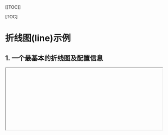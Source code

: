 [[TOC]]

[TOC]



# 折线图(line)示例

## 1. 一个最基本的折线图及配置信息

<iframe
  :src="$withBase('/echarts-example/line/001-line-smooth.html')"
  width="100%" height="200"
  frameborder="1" scrolling="No" leftmargin="0" topmargin="0"
/>

```js
import * as echarts from 'echarts';

var chartDom = document.getElementById('main');
var myChart = echarts.init(chartDom);
var option = {
  // 更多的配置：https://echarts.apache.org/zh/option.html#title
  // 整个图表的总标题
  title: {
    text: '整个图表的标题',
    textStyle: { fontSize: 30 }
  },
  // 图表跟容器间的设置，可以调节图表距离容器的位置
  grid: { left: 50, right: 20 /*调节距离容器边距的位置*/ },
  // 每条数据的名字标题设置，不写则不显示
  legend: { bottom: '0%', left: 'center' },
  // 鼠标移到每个数据上出现悬浮窗口，显示数据信息   鼠标hover
  tooltip: {
    trigger: 'axis', // axis移到X轴坐标线就显示
    backgroundColor: '#000', // 背景色
    // 显示文本样式
    textStyle: {
      color: '#fff', // 文字颜色
      fontSize: 18, // 字体大小
    },
    formatter: function(params) {
      // trigger的值是axis，那么params的值就是数组，如果是trigger的值item，那么params就是单个的
      // 想要使用 tooltip 的 formatter 中的其他数据 需要series里面的data是对象
      let html = `${params[0].name} <br/>`
      params.forEach(e => {
        html += `
              <div>
                ${e.marker} <strong>${e.seriesName}</strong> <br />
                使用个数： ${e.value} <br />
                其他：${e.data && e.data.total || 0} <br />
              </div>
            `
      });
      return html
    }
  },
  // X轴坐标信息设置
  xAxis: {
    type: 'category',
    // X轴显示的坐标信息，可以使用'\n'符号进行换行
    data: [
      '09:00\n07-06', '10:00\n07-06', '11:00\n07-06',
      '12:00\n07-06', '12:00\n07-06', '12:00\n07-06',
      '12:00\n07-06'
    ],
    axisLabel: {
      color: 'red', // 坐标颜色 #d0d7df
      // rotate: 30, // 左边旋转角度
      // 文本内容显示设置
      formatter: function (value) {
        return value + ' 个'; // 显示带上单位
      }
    },
    axisLine: { // X轴坐标线样式设置
      lineStyle: {
        color: 'blue', // 线颜色 #2f3a4a
        type: 'dashed' // dashed虚线  solid实线
      }
    }
  },
  // Y轴坐标信息设置
  yAxis: {
    type: 'value',
    // y坐标样式设置
    axisLabel: {
      color: 'red', // 坐标颜色 #d0d7df
      rotate: 30, // 左边旋转角度
      // 文本内容显示设置
      formatter: function (value) {
        return value + ' 个'; // 显示带上单位
      }
    },
    splitLine: { // y轴网格线样式设置
      lineStyle: {
        color: 'red', // 网格线颜色 #2f3a4a
        type: 'dashed' // dashed虚线  solid实线
      }
    }
  },
  // 显示的数据系列，每种数据都要标记是哪种类型，每条数据的显示设置在这里添加
  series: [
    {
      name: '数据1', // 这条数据的名字
      data: [
        {value: 680, total: 3000, itemStyle: { color: '#000'}} // itemStyle：单独设置这个点的样式颜色
        , 632, 501, 434, 500, 700, 1320
      ],
      type: 'line',
      smooth: true
    },
    {
      name: '数据2', // 这条数据的名字
      data: [300, 350, 500, 900, 1000, 1024, 1160],
      type: 'line',
      smooth: true
    },
  ]
};
option && myChart.setOption(option);
function aa() { myChart.resize();}
// 监听页面宽度变化，然图表自动调整
window.addEventListener('resize', aa);
// 删除监听事件
window.removeEventListener('resize', aa)
```

[echarts网站在线示例](https://echarts.apache.org/examples/zh/editor.html?c=line-smooth&code=PYBwLglsB2AEC8sDeAoWsD0HaBezQWJqAhboLKJgdv6BY_wBZhggDOAXFgKYDGFAhgE5i0B07Idmya9gnAOYYAXhQyhIMXlQC2AGwDEkMKqZpM2QC6mgKjlAf2qALCIKBuA0DgFoAyMvVp31ke9GCYAPMM4Dkx8wR2PgA0rrDuXgDKYACeTsiwAGYwYJEQUkzOAMwADLAAvnr5oehYsOaA-7GAndqAFmqAL6kEgH3RJIAw_4D3yoCncoDAMYBBQeaAu7GA3Z61BICy8iR64pwQACbOSLA6id6wAKw5wbDT4lTOAEx5GABUvUO1gJ3x_WMkR9jFemWA89aAhuaADqaAdsYEgLAqgOrads0tQCwcoBMxUAmEqAwB8ZoAuTz0OnETGgcwSACNgNRgMpfDkAKQhRZMZa-FgI9ycHwFEr6WCAAnzrIBvz0ADEqPIwfQBQcoAvxUADc6AGoNAHa2gHSvQDHyi1oR9AIfygHsDdA06wUYAANyYnAcwGAqkgIHmYTA23hnF87A8EFoeLKhuNjIAGoAXeMACurWQD9foBGHWhYWRQgA1lNgABXREAYTVYl86hyYdN2EAMwGAezNAE5BYTK0MA4aaAGnNAOwWgHh9bWeVKxeKoaXSlhB_WwHzqRKViOwJM_QA5GfHC-hktBUulMrAAIwADk2ZR-gGV5QDkmoB4HTC90LyU4ynY1CVzkSfpYCmgAApBJx2MpaABKFxNqk6iDiPUEQA8CoB6M3NtBagGKEwASchut7Rz06L69ACN-LUAQZqAHPML0eJ5KueEDuMod6Plwz5voAqspGAQYSlNggDPBoAgZGAP7ygAUruEqrqhAICwAQSRiDOc6cLAgC0cgQgBuioAa3IfLAgAA6ahtBKhATC0IAM4mAEbpBAzLO7AXoAn9qAIYxiH4mAsAqKoCCwAABgAJEgT7bgA2jkAC6vDQFuTD5LAAA8yKcBgAB8cniSpfBTgAokIFCrkwCCmfuB5SWAaiwAA1IgFluW5BkzBA8qmeJ_noEpIgzpwHpKvpBm0DqMDiKZkW8Kx0wcQAcrp-QGRgiWcMlLlGeRZlheFWEsmQsBpfK7CqD6emGcZmCheFbl0WQaX8WA7CwAAZANsAiL17C8GAaINbAAA-M2wDk8WteVHWFvlQUhRVhZ-U2-Q7gA3OJnBMGAPqcHA0njkUlJlDa9qSs0egeAAgkaDCuW4MQgB2PgsLOTDiGIMQhAm2A2tCBD3RK7QdFhPgADrQD4gBk3oA78qANvxgAyEYARsaY2EY3OKp4k-DkACc9BhojOQAOwALQ5AAbHiPidjkFM5FTdOM8znaduznP00zlKFizez89ANOCzzYuUxLXNC2WnYyxzctS8L0qi-Lkvc2EGnq9eAAy7DIkwqhagexaqMGZbHTM1b2g2sDqDMOQzNTMyJOJZRFX17jZBsVKAGe65yANOmgA28YAS5GAGV6XvYKmgChilU0KPQeU6kaSC5LiusCrvVjVMHuBZucdp3nbAedNd5ZawEYPj7VS0KAGR6rIwaM4mFIWE7SobEDQB2Cy3XajqZinTaqL3TDRHE_cVZb1s-Mi-fVg6jvqHsiRZOwAAs7AVbE32-PxtAUEwdtUkfJ8zIAWmEOugtBqrMgB52g67dXegXdlAAmkPD0TOgMSvWNObaU-8foVyYCDQsZQYj2hHn_bub0jYmzNh9IsJZfC23ttYVeLs3YeyOlNP2sBch9mwMHcO0dY41hTInZO8DJwkVnBnJIWcoBwFzg1JqhcKolzOnAcBVdyS13romKEzdW6v07urWgIBx5gANhPeYVIYjWkAIr-gAeCwdHA8S48-5T3zLPdBNtT7Vg0SvWMTt16bx3nvL6P0L4mPPuwY-p8b53wfjMZ-kjpQdwpA8bAEMPiAG-fQA6EotEeIAWc8PiAF-E1C1hAAN0ReQAVyoRMAN4-gBo9XCW8T4dDAAU6oATfjOKAG_bQABUp6Ayuxd6RNCxF0LDpZQP0PidmrPk7J3wfjiQJrAapbkkDgOcAzbsAdJp9RQbkMMmxQJMGUPo_usA56lnLGGHIPh8j6TKFMmZeYmBkBgoAG6dmj5KMIATocCCZgbBVTYDMsh7E2OsTsmwt5ZC3nciZsBqZvM7DcnI4k9biVAb4XRED1Z32UKqMAFBnA6iauOdWtTpT1Mae8PYLS2m_E6QJQm4zNhZHWK8gOpNPnLM2KzPYLyuydgZppEF4Q7GAonpApstAwVokheETgMKpF6A0igfI-0gA)

## 2. 折线下半部分有渐变色

效果如下图：

![](./img/002-line1.png)

代码：

```js
import * as echarts from 'echarts';

var chartDom = document.getElementById('main');
var myChart = echarts.init(chartDom);

const option = {
  grid: {
    left: 10,
    right: 10,
    top: 30,
    bottom: 30,
    containLabel: true
  },
  xAxis: {
    type: 'category',
    boundaryGap: false,
    data: ['06-16', '06-17', '06-18', '06-19', '06-20', '06-21', '06-22'],
    axisLine: { lineStyle: { color: '#999' } },
    axisTick: { show: false }
  },
  yAxis: {
    type: 'value',
    axisLine: { show: false },
    axisTick: { show: false },
    splitLine: { lineStyle: { color: '#eee' } }
  },
  // 鼠标移到每个数据上出现悬浮窗口，显示数据信息   鼠标hover
  tooltip: {
    trigger: 'axis'
  },
  series: [{
    name: '数据',
    type: 'line',
    smooth: true, // 平滑曲线
    data: [40, 80, 60, 100, 90, 110, 125],
    // 设置数据点显示圆点
    symbol: 'circle',
    symbolSize: 8,
    // 每个数据点的样式，需要设置symbol: 'circle',才会生效
    itemStyle: {
      color: '#fff',          // 数据点颜色
      borderColor: '#1890ff', // 数据点边框颜色
      borderWidth: 2          // 数据点边框宽度
    },
    // 点和点之间的连线样式
    lineStyle: {
      color: '#1890ff',       // 连线颜色
      width: 2                // 连线宽度
    },
    areaStyle: {
      // 渐变填充
      color: new echarts.graphic.LinearGradient(0, 0, 0, 1, [
        { offset: 0, color: 'rgba(24,144,255,0.5)' },
        { offset: 1, color: 'rgba(24,144,255,0)' }
      ])
    }
  }]
};
```

[在线例子效果 后期可能会失效](https://echarts.apache.org/examples/zh/editor.html?c=area-basic&code=PYBwLglsB2AEC8sDeAoWsDmAnCATAXMmurADYCmAZmIQIwAMANMejhgBY2wPMmxihCAZiYtYAI2BgBAW2Gi-AYxhgAhhGgAZVePKlCYLAFdyxAL69YADwCCViAGdCqPmACeIcoQDki1WHIMYCw3b0t0SSNoXFUQgHFVEEJKVVIHcnDYGLVCAG1vegA2AFpaQrDYApLaAHYKqtKADnqi0oBOFpKAJnpO4q7aPq6u7wBdTNV7B00NL2QyWYBldwpnWGVSYJ8AYja971gzQ4mpgBUIRQBrNYd2YAB3ZNT0w_NLNztHZzF3Tx8AN1SJjCYkmjhm0DmSFgtweTzS5GOoLOF2u81hj1gKQRSL4DhApAgYAhUIWkOWblW8w2W0q23IDIORzMb2IAHo2bBAAT5gHALQDfnoAGJUA89aAKjlAA6mgDtjQBQcoAvxUADc6AGoNAHa2gHSvQDHyoAYf8AfGaALk9JYBD-UA9gYkXl3f7kLDEATAUiQJJEVxsDAWnxghzeVnodI4chOWC5FwkaCqGRzbySkGuDxhwmQyMkBwyYBSdgGYwZWAc2CAZz1AIt2gCezQD9fmJsqo8gAWJiwRpVwpVhhVtr1njcLoAVnGYizgD7owB2_pLAJ0OusAYOoDsQONwyST6SqKCBYRQUeNeyfTxYQABec0amSzosHgBC3QDsFoB4fQ1gAB0wCBkX2J1ObT45wul4xALJGgCx5QD4roAJUzERPIMgpKlAyUG1aW8bZKEgio-BgrNB0AHIzACcgsQImCXALQAYVArAdloRomygxhM05QdAE74wAxCyQlCJDQi0AHU8DAVNYC6GDYJIiUBwowBe7UAMr0xAsLtOQHQAYlQHQBpOUAF9SD0APfjC1PMRY3IQCoWomkcLpPCCMoaD2NgOSqLY-5GOY1i2PM9AszkviBImLByFUFTvjYrNAAQ7QAN5UAaw1AFFFNTsMISF7lgchFHYWIwAcAA6bBEnYC5IpJWI4iwVRcAgchoDAAAKKtcqI2giNyaj0GhYBIPSLgq3UnwsAwcRVCyrpy0YWhy2a9s20YehIrbABKJlMj4UryvILgCvWfzKlq-rGua1r2rbTr6H6142NGXqBPMUYUDMABuIA)

<iframe
  :src="$withBase('/echarts-example/line/002-line-shadow.html')"
  width="100%" height="200"
  frameborder="1" scrolling="No" leftmargin="0" topmargin="0"
/>



## 3. 折线首尾相连跟折线部分区域有颜色

效果图片：

![](./img/002-line2.png)

代码：

```js
const dom = document.getElementById('chart');
const myChart = echarts.init(dom);

const xData = ['A','B','C','D','E','F','G','H','I','J','K','L'];
const actual  = [380,295,220,350,385,405,520,530,660,800,830,550];
const bars    = [360,380,400,430,460,480,500,510,530,600,650,680];

const n = actual.length;
const start = actual[0];
const end = actual[n-1];

const option = {
  backgroundColor: '#1c2c48',
  grid: { left: '6%', right: '6%', bottom: '14%', containLabel: true },
  tooltip: {
    trigger: 'axis',
    axisPointer: { type: 'line' },
    formatter: function (params) {
      // 🚫 过滤掉首尾直线
      const showList = params.filter(p => p.seriesName !== '首尾直线');

      let html = `${showList[0].name} <br/>`
      showList.forEach(e => {
        html += `
              <div>
                ${e.marker} <strong>${e.seriesName}</strong> <br />
                使用个数： ${e.value} <br />
                其他：${e.data && e.data.total || 0} <br />
              </div>
            `
      });
      return html
    }
  },
  xAxis: {
    type: 'category',
    data: xData,
    axisLabel: { color: '#d0d7df', rotate: 35 },
    axisLine: { lineStyle: { color: '#3f536c' } }
  },
  yAxis: {
    type: 'value',
    axisLabel: { color: '#d0d7df' },
    splitLine: { lineStyle: { color: '#2f3a4a' } }
  },
  series: [
    {
      name: '柱状图',
      type: 'bar',
      data: bars,
      barWidth: 14,
      itemStyle: { color: '#4a90e2' },
      z: 0
    },
    {
      name: '真实折线',
      type: 'line',
      data: actual,
      smooth: false,
      symbol: 'circle',
      symbolSize: 6,
      itemStyle: {
        color: '#ff8a4c',
        borderColor: '#1c2c48',
        borderWidth: 2
      },
      lineStyle: { color: '#ff8a4c', width: 2 },
      z: 3
    },
    {
      name: '首尾直线',
      type: 'line',
      data: [start, null, null, null, null, null, null, null, null, null, null, end],
      connectNulls: true,
      symbol: 'none',
      lineStyle: {
        color: 'rgba(255,255,255,0.4)',
        width: 1,
        type: 'solid'
      },
      tooltip: { show: false }, // 🚫 禁止单独 hover 时显示
      z: 2
    }
  ]
};

myChart.setOption(option);

// --- 绘制阴影区域 ---
function updatePolygon() {
  const coords = actual.map((y, i) =>
                            myChart.convertToPixel({xAxisIndex:0,yAxisIndex:0}, [xData[i], y])
                           );
  const startCoord = myChart.convertToPixel({xAxisIndex:0,yAxisIndex:0}, [xData[0], start]);
  const endCoord   = myChart.convertToPixel({xAxisIndex:0,yAxisIndex:0}, [xData[n-1], end]);
  const polygonPoints = [...coords, endCoord, startCoord];

  myChart.setOption({
    graphic: {
      type: 'polygon',
      shape: { points: polygonPoints },
      style: { fill: 'rgba(255,138,76,0.22)', stroke: 'none' },
      z: 1
    }
  });
}

// 多次渲染需要移出监听事件，否则会报错：should not be called during main process
myChart.off('finished');
// 监听图表渲染完成事件
myChart.on('finished', updatePolygon);
// myChart.on('finished', () => {
//   updatePolygon(); // 这么写可以传参
// });
window.addEventListener('resize', () => {
  myChart.resize();
  updatePolygon();
});
```

<iframe
  :src="$withBase('/echarts-example/line/002-line3.html')"
  width="100%" height="250"
  frameborder="1" scrolling="No" leftmargin="0" topmargin="0"
/>

